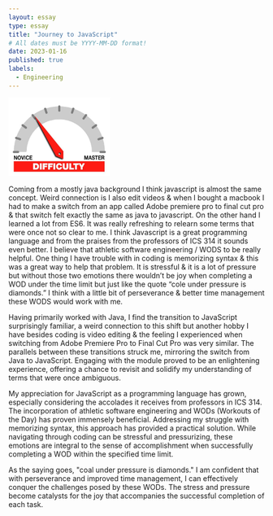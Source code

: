 ```yaml
---
layout: essay
type: essay
title: "Journey to JavaScript"
# All dates must be YYYY-MM-DD format!
date: 2023-01-16
published: true
labels:
  - Engineering
---
```


<img width="200px" class="rounded float-start pe-4" src="../img/difficulty/degree_difficulty.jpg">



Coming from a mostly java background I think javascript is almost the same concept. Weird connection is I also edit videos & when I bought a macbook I had to make a switch from an app called Adobe premiere pro to final cut pro & that switch felt exactly the same as java to javascript. On the other hand I learned a lot from ES6. It was really refreshing to relearn some terms that were once not so clear to me. I think Javascript is a great programming language and from the praises from the professors of ICS 314 it sounds even better. I believe that athletic software engineering / WODS to be really helpful. One thing I have trouble with in coding is memorizing syntax & this was a great way to help that problem. It is stressful & it is a lot of pressure but without those two emotions there wouldn’t be joy when completing a WOD under the time limit but just like the quote “cole under pressure is diamonds.” I think with a little bit of perseverance & better time management these WODS would work with me.

Having primarily worked with Java, I find the transition to JavaScript surprisingly familiar, a weird connection to this shift but another hobby I have besides coding is video editing & the feeling I experienced when switching from Adobe Premiere Pro to Final Cut Pro was very similar. The parallels between these transitions struck me, mirroring the switch from Java to JavaScript. Engaging with the module proved to be an enlightening experience, offering a chance to revisit and solidify my understanding of terms that were once ambiguous.

My appreciation for JavaScript as a programming language has grown, especially considering the accolades it receives from professors in ICS 314. The incorporation of athletic software engineering and WODs (Workouts of the Day) has proven immensely beneficial. Addressing my struggle with memorizing syntax, this approach has provided a practical solution. While navigating through coding can be stressful and pressurizing, these emotions are integral to the sense of accomplishment when successfully completing a WOD within the specified time limit.

As the saying goes, "coal under pressure is diamonds." I am confident that with perseverance and improved time management, I can effectively conquer the challenges posed by these WODs. The stress and pressure become catalysts for the joy that accompanies the successful completion of each task.
